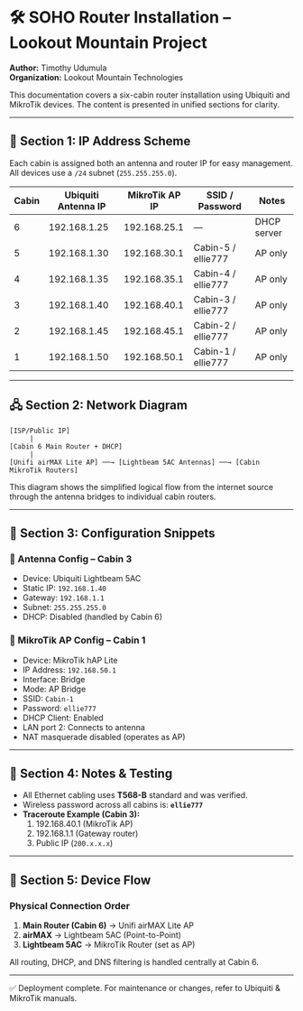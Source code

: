 # 🛠️ SOHO Router Installation – Lookout Mountain Project

**Author:** Timothy Udumula  
**Organization:** Lookout Mountain Technologies

This documentation covers a six-cabin router installation using Ubiquiti and MikroTik devices. The content is presented in unified sections for clarity.

---

## 📡 Section 1: IP Address Scheme

Each cabin is assigned both an antenna and router IP for easy management. All devices use a `/24` subnet (`255.255.255.0`).

| Cabin | Ubiquiti Antenna IP | MikroTik AP IP  | SSID / Password  | Notes            |
|-------|---------------------|------------------|------------------|------------------|
| 6     | 192.168.1.25        | 192.168.25.1     | —                | DHCP server      |
| 5     | 192.168.1.30        | 192.168.30.1     | Cabin-5 / ellie777| AP only          |
| 4     | 192.168.1.35        | 192.168.35.1     | Cabin-4 / ellie777| AP only          |
| 3     | 192.168.1.40        | 192.168.40.1     | Cabin-3 / ellie777| AP only          |
| 2     | 192.168.1.45        | 192.168.45.1     | Cabin-2 / ellie777| AP only          |
| 1     | 192.168.1.50        | 192.168.50.1     | Cabin-1 / ellie777| AP only          |

---

## 🖧 Section 2: Network Diagram

```
[ISP/Public IP]
     |
[Cabin 6 Main Router + DHCP]
     |
[Unifi airMAX Lite AP] ──→ [Lightbeam 5AC Antennas] ──→ [Cabin MikroTik Routers]
```

This diagram shows the simplified logical flow from the internet source through the antenna bridges to individual cabin routers.

---

## 🧾 Section 3: Configuration Snippets

### 🔧 Antenna Config – Cabin 3

- Device: Ubiquiti Lightbeam 5AC  
- Static IP: `192.168.1.40`  
- Gateway: `192.168.1.1`  
- Subnet: `255.255.255.0`  
- DHCP: Disabled (handled by Cabin 6)

### 🔧 MikroTik AP Config – Cabin 1

- Device: MikroTik hAP Lite  
- IP Address: `192.168.50.1`  
- Interface: Bridge  
- Mode: AP Bridge  
- SSID: `Cabin-1`  
- Password: `ellie777`  
- DHCP Client: Enabled  
- LAN port 2: Connects to antenna  
- NAT masquerade disabled (operates as AP)

---

## 📝 Section 4: Notes & Testing

- All Ethernet cabling uses **T568-B** standard and was verified.
- Wireless password across all cabins is: **`ellie777`**
- **Traceroute Example (Cabin 3):**
  1. 192.168.40.1 (MikroTik AP)
  2. 192.168.1.1 (Gateway router)
  3. Public IP (`200.x.x.x`)

---

## 🔁 Section 5: Device Flow

### Physical Connection Order

1. **Main Router (Cabin 6)** → Unifi airMAX Lite AP  
2. **airMAX** → Lightbeam 5AC (Point-to-Point)  
3. **Lightbeam 5AC** → MikroTik Router (set as AP)  

All routing, DHCP, and DNS filtering is handled centrally at Cabin 6.

---

✅ Deployment complete. For maintenance or changes, refer to Ubiquiti & MikroTik manuals.
